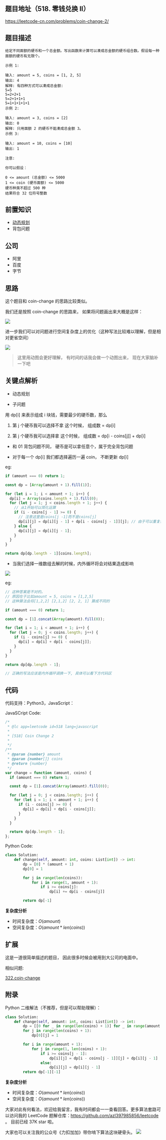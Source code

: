 ## 题目地址（518. 零钱兑换 II）

https://leetcode-cn.com/problems/coin-change-2/

## 题目描述

```
给定不同面额的硬币和一个总金额。写出函数来计算可以凑成总金额的硬币组合数。假设每一种面额的硬币有无限个。

示例 1:

输入: amount = 5, coins = [1, 2, 5]
输出: 4
解释: 有四种方式可以凑成总金额:
5=5
5=2+2+1
5=2+1+1+1
5=1+1+1+1+1
示例 2:

输入: amount = 3, coins = [2]
输出: 0
解释: 只用面额 2 的硬币不能凑成总金额 3。
示例 3:

输入: amount = 10, coins = [10]
输出: 1

注意:

你可以假设：

0 <= amount (总金额) <= 5000
1 <= coin (硬币面额) <= 5000
硬币种类不超过 500 种
结果符合 32 位符号整数
```

## 前置知识

- [动态规划](https://github.com/azl397985856/leetcode/blob/master/thinkings/dynamic-programming.md)
- 背包问题

## 公司

- 阿里
- 百度
- 字节

## 思路

这个题目和 coin-change 的思路比较类似。

我们还是按照 coin-change 的思路来， 如果将问题画出来大概是这样：

![](https://tva1.sinaimg.cn/large/007S8ZIlly1ghluad2o4xj30fi0c1js9.jpg)

进一步我们可以对问题进行空间复杂度上的优化（这种写法比较难以理解，但是相对更省空间）

![](https://tva1.sinaimg.cn/large/007S8ZIlly1ghluae4gtej30ix0ay3zf.jpg)

> 这里用动图会更好理解， 有时间的话我会做一个动图出来， 现在大家脑补一下吧

## 关键点解析

- 动态规划

- 子问题

用 dp[i] 来表示组成 i 块钱，需要最少的硬币数，那么

1. 第 j 个硬币我可以选择不拿 这个时候， 组成数 = dp[i]

2. 第 j 个硬币我可以选择拿 这个时候， 组成数 = dp[i - coins[j]] + dp[i]

- 和 01 背包问题不同， 硬币是可以拿任意个，属于完全背包问题

- 对于每一个 dp[i] 我们都选择遍历一遍 coin， 不断更新 dp[i]

eg:

```js
if (amount === 0) return 1;

const dp = [Array(amount + 1).fill(1)];

for (let i = 1; i < amount + 1; i++) {
  dp[i] = Array(coins.length + 1).fill(0);
  for (let j = 1; j < coins.length + 1; j++) {
    // 从1开始可以简化运算
    if (i - coins[j - 1] >= 0) {
      // 注意这里是coins[j -1]而不是coins[j]
      dp[i][j] = dp[i][j - 1] + dp[i - coins[j - 1]][j]; // 由于可以重复使用硬币所以这里是j不是j-1
    } else {
      dp[i][j] = dp[i][j - 1];
    }
  }
}

return dp[dp.length - 1][coins.length];
```

- 当我们选择一维数组去解的时候，内外循环将会对结果造成影响

![](https://tva1.sinaimg.cn/large/007S8ZIlly1ghluafxrm4j30j00bdmxx.jpg)

eg:

```js
// 这种答案是不对的。
// 原因在于比如amount = 5, coins = [1,2,5]
// 这种算法会将[1,2,2] [2,1,2] [2, 2, 1] 算成不同的

if (amount === 0) return 1;

const dp = [1].concat(Array(amount).fill(0));

for (let i = 1; i < amount + 1; i++) {
  for (let j = 0; j < coins.length; j++) {
    if (i - coins[j] >= 0) {
      dp[i] = dp[i] + dp[i - coins[j]];
    }
  }
}

return dp[dp.length - 1];

// 正确的写法应该是内外循环调换一下, 具体可以看下方代码区
```

## 代码

代码支持：Python3，JavaScript：

JavaSCript Code:

```js
/*
 * @lc app=leetcode id=518 lang=javascript
 *
 * [518] Coin Change 2
 *
 */
/**
 * @param {number} amount
 * @param {number[]} coins
 * @return {number}
 */
var change = function (amount, coins) {
  if (amount === 0) return 1;

  const dp = [1].concat(Array(amount).fill(0));

  for (let j = 0; j < coins.length; j++) {
    for (let i = 1; i < amount + 1; i++) {
      if (i - coins[j] >= 0) {
        dp[i] = dp[i] + dp[i - coins[j]];
      }
    }
  }

  return dp[dp.length - 1];
};
```

Python Code:

```python
class Solution:
    def change(self, amount: int, coins: List[int]) -> int:
        dp = [0] * (amount + 1)
        dp[0] = 1

        for j in range(len(coins)):
            for i in range(1, amount + 1):
                if i >= coins[j]:
                    dp[i] += dp[i - coins[j]]

        return dp[-1]
```

**复杂度分析**

- 时间复杂度：$O(amount)$
- 空间复杂度：$O(amount * len(coins))$

## 扩展

这是一道很简单描述的题目， 因此很多时候会被用到大公司的电面中。

相似问题:

[322.coin-change](./322.coin-change.md)

## 附录

Python 二维解法（不推荐，但是可以帮助理解）：

```python
class Solution:
    def change(self, amount: int, coins: List[int]) -> int:
        dp = [[0 for _ in range(len(coins) + 1)] for _ in range(amount + 1)]
        for j in range(len(coins) + 1):
            dp[0][j] = 1

        for i in range(amount + 1):
            for j in range(1, len(coins) + 1):
                if i >= coins[j - 1]:
                    dp[i][j] = dp[i - coins[j - 1]][j] + dp[i][j - 1]
                else:
                    dp[i][j] = dp[i][j - 1]
        return dp[-1][-1]
```

**复杂度分析**

- 时间复杂度：$O(amount * len(coins))$
- 空间复杂度：$O(amount * len(coins))$

大家对此有何看法，欢迎给我留言，我有时间都会一一查看回答。更多算法套路可以访问我的 LeetCode 题解仓库：https://github.com/azl397985856/leetcode 。 目前已经 37K star 啦。

大家也可以关注我的公众号《力扣加加》带你啃下算法这块硬骨头。
![](https://tva1.sinaimg.cn/large/007S8ZIlly1gfcuzagjalj30p00dwabs.jpg)
